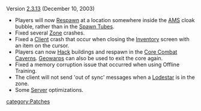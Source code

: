 Version [2.3.13](2.md.3.13 "wikilink") (December 10, 2003)

- Players will now [Respawn](Respawn.md "wikilink") at a location
  somewhere inside the [AMS](AMS.md "wikilink") cloak bubble, rather than
  in the [Spawn Tubes](Spawn_Tube.md "wikilink").
- Fixed several [Zone](Zone.md "wikilink") crashes.
- Fixed a [Client](Client.md "wikilink") crash that occur when closing
  the [Inventory](Inventory.md "wikilink") screen with an item on the
  cursor.
- Players can now [Hack](Hack.md "wikilink") buildings and respawn in the
  [Core Combat](Core_Combat.md "wikilink") [Caverns](Cavern.md "wikilink").
  [Geowarps](Geowarp.md "wikilink") can also be used to exit the core
  again.
- Fixed a memory corruption issue that occurred when using Offline
  Training.
- The client will not send 'out of sync' messages when a
  [Lodestar](Lodestar.md "wikilink") is in the zone.
- Some [Server](Server.md "wikilink") optimizations.

[category:Patches](category:Patches.md "wikilink")
